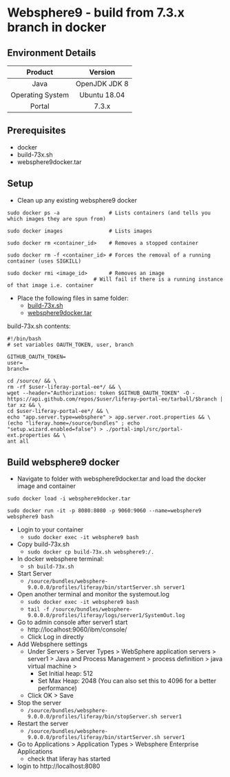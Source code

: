 # Websphere9 - build from 7.3.x branch in docker

## Environment Details

|Product|Version|
|:-----:|:-----:|
|Java|OpenJDK JDK 8|
|Operating System|Ubuntu 18.04|
|Portal| 7.3.x |

## Prerequisites
 * docker
 * build-73x.sh
 * websphere9docker.tar

## Setup

* Clean up any existing websphere9 docker
```
sudo docker ps -a                # Lists containers (and tells you which images they are spun from)

sudo docker images               # Lists images

sudo docker rm <container_id>    # Removes a stopped container

sudo docker rm -f <container_id> # Forces the removal of a running container (uses SIGKILL)

sudo docker rmi <image_id>       # Removes an image
                            # Will fail if there is a running instance of that image i.e. container
```
* Place the following files in same folder:
    * [build-73x.sh](build-73x.sh)
    * [websphere9docker.tar](https://drive.google.com/file/d/1-eWlIqUXHlv4y15igLsYyqu6rWEvwqYe/view?usp=sharing)

build-73x.sh contents:
```
#!/bin/bash
# set variables OAUTH_TOKEN, user, branch

GITHUB_OAUTH_TOKEN=
user=
branch=

cd /source/ && \
rm -rf $user-liferay-portal-ee*/ && \
wget --header="Authorization: token $GITHUB_OAUTH_TOKEN" -O - https://api.github.com/repos/$user/liferay-portal-ee/tarball/$branch | tar xz && \
cd $user-liferay-portal-ee*/ && \
echo "app.server.type=websphere" > app.server.root.properties && \
(echo "liferay.home=/source/bundles" ; echo "setup.wizard.enabled=false") > ./portal-impl/src/portal-ext.properties && \
ant all
```

## Build websphere9 docker

* Navigate to folder with websphere9docker.tar and load the docker image and container

```
sudo docker load -i websphere9docker.tar

sudo docker run -it -p 8080:8080 -p 9060:9060 --name=websphere9 websphere9 bash
```
* Login to your container
	* `sudo docker exec -it websphere9 bash`
* Copy build-73x.sh
    * `sudo docker cp build-73x.sh websphere9:/.`
* In docker websphere terminal:
    * `sh build-73x.sh`
* Start Server
	* `/source/bundles/websphere-9.0.0.0/profiles/liferay/bin/startServer.sh server1`
* Open another terminal and monitor the systemout.log
	* `sudo docker exec -it websphere9 bash`
	* `tail -f /source/bundles/websphere-9.0.0.0/profiles/liferay/logs/server1/SystemOut.log`
* Go to admin console after server1 start
	* http://localhost:9060/ibm/console/
	* Click Log in directly
* Add Websphere settings
	* Under Servers > Server Types > WebSphere application servers > server1 > Java and Process Management > process definition > java virtual machine >
		* Set Initial heap: 512
		* Set Max Heap: 2048 (You can also set this to 4096 for a better performance)
	* Click OK > Save
* Stop the server
	* `/source/bundles/websphere-9.0.0.0/profiles/liferay/bin/stopServer.sh server1`
* Restart the server
	* `/source/bundles/websphere-9.0.0.0/profiles/liferay/bin/startServer.sh server1`
* Go to Applications > Application Types > Websphere Enterprise Applications
    * check that liferay has started
* login to http://localhost:8080
